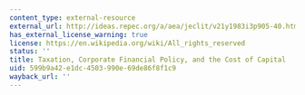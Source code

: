 ```yaml
---
content_type: external-resource
external_url: http://ideas.repec.org/a/aea/jeclit/v21y1983i3p905-40.html
has_external_license_warning: true
license: https://en.wikipedia.org/wiki/All_rights_reserved
status: ''
title: Taxation, Corporate Financial Policy, and the Cost of Capital
uid: 599b9a42-e1dc-4503-990e-69de86f8f1c9
wayback_url: ''
---
```


